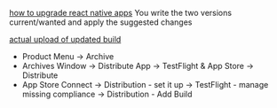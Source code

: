 [how to upgrade react native apps](https://react-native-community.github.io/upgrade-helper/)
You write the two versions current/wanted and apply the suggested changes

[actual upload of updated build](https://youtu.be/xBZRT5Z3ab8)
- Product Menu -> Archive
- Archives Window -> Distribute App -> TestFlight & App Store -> Distribute
- App Store Connect -> Distribution - set it up -> TestFlight - manage missing compliance -> Distribution - Add Build